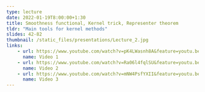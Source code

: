 ```yaml
---
type: lecture
date: 2022-01-19T8:00:00+1:30
title: Smoothness functional, Kernel trick, Representer theorem
tldr: "Main tools for kernel methods"
slides: 42-82
thumbnail: /static_files/presentations/Lecture_2.jpg
links: 
    - url: https://www.youtube.com/watch?v=pK4LWasnh8A&feature=youtu.be
      name: Video 1
    - url: https://www.youtube.com/watch?v=Ra06l4fqlSU&feature=youtu.be
      name: Video 2
    - url: https://www.youtube.com/watch?v=mNW4PsfYXII&feature=youtu.be
      name: Video 3
---
```



